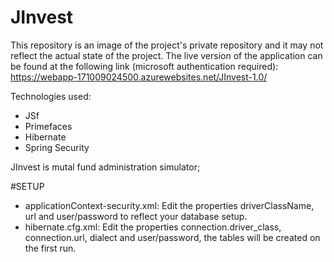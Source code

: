 # JInvest

This repository is an image of the project's private repository and it may not reflect the actual state of the project. The live version of the application can be found at the following link (microsoft authentication required):
https://webapp-171009024500.azurewebsites.net/JInvest-1.0/

Technologies used:
* JSf
* Primefaces
* Hibernate
* Spring Security

JInvest is mutal fund administration simulator;

#SETUP
* applicationContext-security.xml: Edit the properties driverClassName, url and user/password to reflect your database setup.
* hibernate.cfg.xml: Edit the properties connection.driver_class, connection.url, dialect and user/password, the tables will be created on the first run.
